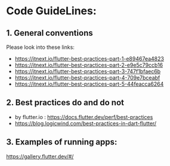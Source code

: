 # Code GuideLines:

## 1. General conventions

Please look into these links:

* https://itnext.io/flutter-best-practices-part-1-e89467ea4823
* https://itnext.io/flutter-best-practices-part-2-e9e5c79ccb16
* https://itnext.io/flutter-best-practices-part-3-747f1bfaec6b
* https://itnext.io/flutter-best-practices-part-4-709e7bceabf
* https://itnext.io/flutter-best-practices-part-5-44feacca6264
## 2. Best practices do and do not

* by flutter.io : https://docs.flutter.dev/perf/best-practices
* https://blog.logicwind.com/best-practices-in-dart-flutter/

## 3. Examples of running apps:
https://gallery.flutter.dev/#/
